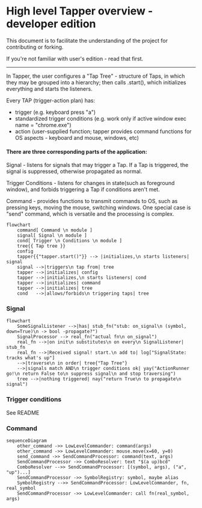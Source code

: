# High level Tapper overview - developer edition

This document is to facilitate the understanding of the project for contributing or forking.

If you're not familiar with user's edition - read that first.

---

In Tapper, the user configures a "Tap Tree" - structure of Taps, in which they may be grouped
into a hierarchy; then calls .start(), which initializes everything and starts the listeners.

Every TAP (trigger-action plan) has:
- trigger (e.g. keyboard press "a")
- standardized trigger conditions (e.g. work only if active window exec name = "chrome.exe")
- action (user-supplied function; tapper provides command functions for OS aspects -
    keyboard and mouse, windows, etc)

#### There are three corresponding parts of the application:

Signal - listens for signals that may trigger a Tap. If a Tap is triggered, the signal is
suppressed, otherwise propagated as normal.

Trigger Conditions - listens for changes in state(such as foreground window), and forbids
triggering a Tap if conditions aren't met.

Command - provides functions to transmit commands to OS, such as pressing keys,
moving the mouse, switching windows. One special case is "send" command, which is versatile
and the processing is complex.

```mermaid
flowchart
    command[ Command \n module ]
    signal[ Signal \n module ]
    cond[ Trigger \n Conditions \n module ]
    tree{{ Tap tree }}
    config
    tapper{{"tapper.start()"}} --> |initializes,\n starts listeners| signal
    signal -->|triggers\n tap from| tree
    tapper -->|initializes| config
    tapper -->|initializes,\n starts listeners| cond
    tapper -->|initializes| command
    tapper -->|initializes| tree
    cond   -->|allows/forbids\n triggering taps| tree
```

### Signal

```mermaid
flowchart
    SomeSignalListener -->|has| stub_fn("stub: on_signal\n (symbol, down=True)\n -> bool -propagate?")
    SignalProcessor --> real_fn("actual fn\n on_signal")
    real_fn -->|on init\n substitutes\n on every\n SignalListener| stub_fn
    real_fn -->|Received signal! start.\n add to| log["SignalState: tracks what's up"]
    -->|traverse\n in order| tree{"Tap Tree"}
    -->|signals match AND\n trigger conditions ok| yay("ActionRunner go!\n return False to\n suppress signal\n and stop traversing")
    tree -->|nothing triggered| nay("return True\n to propagate\n signal")
```

### Trigger conditions

See README

### Command

```mermaid
sequenceDiagram
    other_command ->> LowLevelCommander: command(args)
    other_command ->> LowLevelCommander: mouse.move(x=60, y=0)
    send_command ->> SendCommandProcessor: command(text, args)
    SendCommandProcessor ->> ComboResolver: text "$(a up)bcd"
    ComboResolver -->> SendCommandProcessor: [(symbol, args), ("a", "up")...]
    SendCommandProcessor ->> SymbolRegistry: symbol, maybe alias
    SymbolRegistry -->> SendCommandProcessor: LowLevelCommander, fn, real_symbol
    SendCommandProcessor ->> LowLevelCommander: call fn(real_symbol, args)
```
